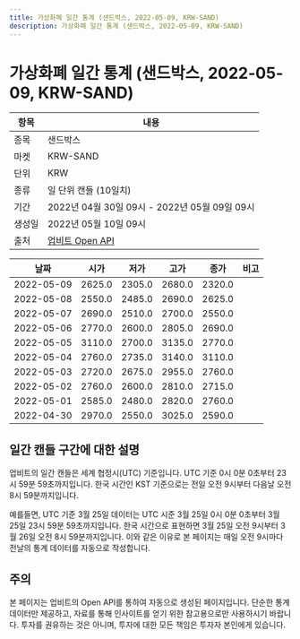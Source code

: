```yaml
---
title: 가상화폐 일간 통계 (샌드박스, 2022-05-09, KRW-SAND)
description: 가상화폐 일간 통계 (샌드박스, 2022-05-09, KRW-SAND)
---
```



가상화폐 일간 통계 (샌드박스, 2022-05-09, KRW-SAND)
===

|항목|내용|
|--|--|
|종목|샌드박스|
|마켓|KRW-SAND|
|단위|KRW|
|종류|일 단위 캔들 (10일치)|
|기간|2022년 04월 30일 09시 - 2022년 05월 09일 09시|
|생성일|2022년 05월 10일 09시|
|출처|[업비트 Open API](https://docs.upbit.com)|


|날짜|시가|저가|고가|종가|비고|
|--|--|--|--|--|--|
|2022-05-09|2625.0|2305.0|2680.0|2320.0|    |
|2022-05-08|2550.0|2485.0|2690.0|2625.0|    |
|2022-05-07|2690.0|2510.0|2700.0|2550.0|    |
|2022-05-06|2770.0|2600.0|2805.0|2690.0|    |
|2022-05-05|3110.0|2700.0|3135.0|2770.0|    |
|2022-05-04|2760.0|2735.0|3140.0|3110.0|    |
|2022-05-03|2720.0|2675.0|2955.0|2760.0|    |
|2022-05-02|2760.0|2600.0|2810.0|2715.0|    |
|2022-05-01|2585.0|2480.0|2820.0|2760.0|    |
|2022-04-30|2970.0|2550.0|3025.0|2590.0|    |


일간 캔들 구간에 대한 설명
---


업비트의 일간 캔들은 세계 협정시(UTC) 기준입니다. 
UTC 기준 0시 0분 0초부터 23시 59분 59초까지입니다. 
한국 시간인 KST 기준으로는 전일 오전 9시부터 다음날 오전 8시 59분까지입니다. 


예를들면, UTC 기준 3월 25일 데이터는 UTC 시준 3월 25일 0시 0분 0초부터 3월 25일 23시 59분 59초까지입니다. 
한국 시간으로 표현하면 3월 25일 오전 9시부터 3월 26일 오전 8시 59분까지입니다. 
이와 같은 이유로 본 페이지는 매일 오전 9시마다 전날의 통계 데이터를 자동으로 작성합니다. 


주의
---


본 페이지는 업비트의 Open API를 통하여 자동으로 생성된 페이지입니다. 
단순한 통계 데이터만 제공하고, 자료를 통해 인사이트를 얻기 위한 참고용으로만 사용하시기 바랍니다. 
투자를 권유하는 것은 아니며, 투자에 대한 모든 책임은 투자자 본인에게 있습니다. 
